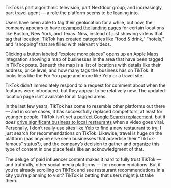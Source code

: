 TikTok is part algorithmic television, part Nextdoor group, and increasingly, part travel agent — a role the platform seems to be leaning into.

Users have been able to tag their geolocation for a while, but now, the company appears to have [revamped the landing pages](https://www.threads.net/@girlpowermarketing/post/C8d4fzytn6o) for certain locations like Boston, New York, and Texas. Now, instead of just showing videos that tag that location, TikTok has created categories like “food & drink,” “hotels,” and “shopping” that are filled with relevant videos.

Clicking a button labeled “explore more places” opens up an Apple Maps integration showing a map of businesses in the area that have been tagged in TikTok posts. Beneath the map is a list of locations with details like their address, price level, and how many tags the business has on TikTok. It looks less like the For You page and more like Yelp or a travel site.

TikTok didn’t immediately respond to a request for comment about when the features were introduced, but they appear to be relatively new. The updated location page isn’t available for all tagged areas.

In the last few years, TikTok has come to resemble other platforms out there — and in some cases, it has successfully replaced competitors, at least for younger people. TikTok isn’t yet [a perfect Google Search replacement](/23365101/tiktok-search-google-replacement), but it *does* [drive significant business to local restaurants](/22618363/tiktok-tour-guides-city-restaurant-previews-influencers) when a video goes viral. Personally, I don’t really use sites like Yelp to find a new restaurant to try; I just search for recommendations on TikTok. Likewise, travel is huge on the platform (has anyone else seen businesses that advertise their “TikTok-famous” status?), and the company’s decision to gather and organize this type of content in one place feels like an acknowledgment of that.

The deluge of paid influencer content makes it hard to fully trust TikTok — and truthfully, other social media platforms — for recommendations. But if you’re already scrolling on TikTok and see restaurant recommendations in a city you’re planning to visit? TikTok is betting that users might just take them.
